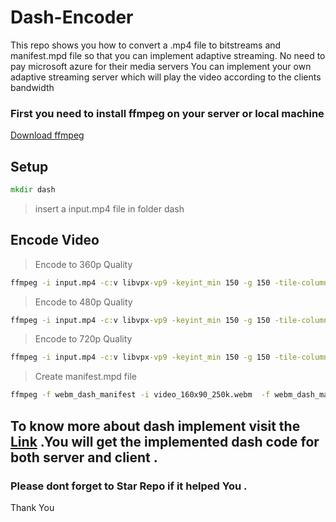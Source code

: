 # Dash-Encoder
This repo shows you how to convert a .mp4 file to bitstreams and manifest.mpd file so that you can implement adaptive streaming. No need to pay microsoft azure for their media servers You can implement your own adaptive streaming server which will play the video according to the clients bandwidth 

### First you need to install ffmpeg on your server or local machine
[Download ffmpeg](https://ffmpeg.org/download.html)

## Setup <br />
```cmd
mkdir dash
```
>insert a input.mp4 file in folder dash

## Encode Video

> Encode to 360p Quality
```cmd
ffmpeg -i input.mp4 -c:v libvpx-vp9 -keyint_min 150 -g 150 -tile-columns 4 -frame-parallel 1 -f webm -dash 1 -an -vf scale=160:90 -b:v 250k -dash 1 video_160x90_250k.webm  
```
> Encode to 480p Quality
```cmd
ffmpeg -i input.mp4 -c:v libvpx-vp9 -keyint_min 150 -g 150 -tile-columns 4 -frame-parallel 1  -f webm -dash 1 -an -vf scale=320:180 -b:v 500k -dash 1 video_320x180_500k.webm
```

> Encode to 720p Quality
```cmd
ffmpeg -i input.mp4 -c:v libvpx-vp9 -keyint_min 150 -g 150 -tile-columns 4 -frame-parallel 1  -f webm -dash 1 -an -vf scale=640:360 -b:v 750k -dash 1 video_640x360_750k.webm
```
> Create manifest.mpd file
```cmd
ffmpeg -f webm_dash_manifest -i video_160x90_250k.webm  -f webm_dash_manifest -i video_320x180_500k.webm -f webm_dash_manifest -i video_640x360_750k.webm -f webm_dash_manifest -i my_audio.webm -c copy -map 0 -map 1 -map 2 -map 3 -map 4 -f webm_dash_manifest -adaptation_sets "id=0,streams=0,1,2,3 id=1,streams=4" manifest.mpd
```

## To know more about dash implement visit the [Link](https://github.com/Vishnu-yes-i-am/dash-player) .You will get the implemented dash code for both server and client .
### Please dont forget to Star Repo if it helped You .
Thank You


